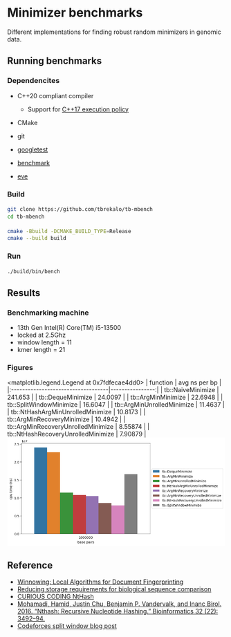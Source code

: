 # Minimizer benchmarks
Different implementations for finding robust random minimizers in genomic data.

## Running benchmarks

### Dependencites
- C++20 compliant compiler
  - Support for [C++17 execution policy](https://en.cppreference.com/w/cpp/algorithm/execution_policy_tag_t)
- CMake
- git

- [googletest](https://github.com/google/googletest)
- [benchmark](https://github.com/google/benchmark)
- [eve](https://github.com/jfalcou/eve)

### Build
```bash
git clone https://github.com/tbrekalo/tb-mbench
cd tb-mbench

cmake -Bbuild -DCMAKE_BUILD_TYPE=Release
cmake --build build
```

### Run
```bash
./build/bin/bench
```

## Results

### Benchmarking machine
- 13th Gen Intel(R) Core(TM) i5-13500
- locked at 2.5Ghz
- window length = 11
- kmer length = 21

### Figures
<matplotlib.legend.Legend at 0x7fdfecae4dd0>
| function                           |   avg ns per bp |
|:-----------------------------------|----------------:|
| tb::NaiveMinimize                  |       241.653   |
| tb::DequeMinimize                  |        24.0097  |
| tb::ArgMinMinimize                 |        22.6948  |
| tb::SplitWindowMinimize            |        16.6047  |
| tb::ArgMinUnrolledMinimize         |        11.4637  |
| tb::NtHashArgMinUnrolledMinimize   |        10.8173  |
| tb::ArgMinRecoveryMinimize         |        10.4942  |
| tb::ArgMinRecoveryUnrolledMinimize |         8.55874 |
| tb::NtHashRecoveryUnrolledMinimize |         7.90879 |
![](misc/perf.png)

## Reference
- [Winnowing: Local Algorithms for Document Fingerprinting](http://dx.doi.org/10.1145/872769.872770)
- [Reducing storage requirements for biological sequence comparison](https://doi.org/10.1093/bioinformatics/bth408)
- [CURIOUS CODING NtHash](https://curiouscoding.nl/posts/nthash/)
- [Mohamadi, Hamid, Justin Chu, Benjamin P. Vandervalk, and Inanc Birol. 2016. “Nthash: Recursive Nucleotide Hashing.” Bioinformatics 32 (22): 3492–94.](http://dx.doi.org/10.1093/bioinformatics/btw397)
- [Codeforces split window blog post](https://codeforces.com/blog/entry/71687)